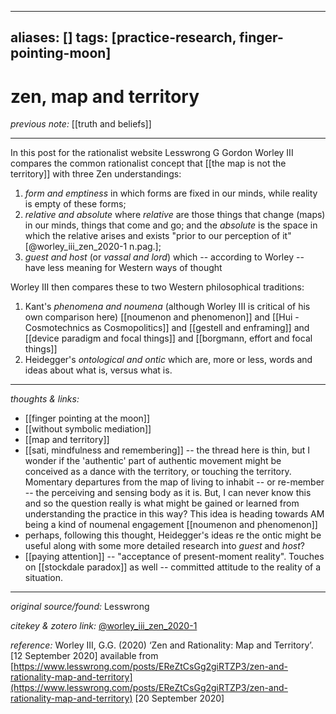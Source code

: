 
---
aliases: []
tags: [practice-research, finger-pointing-moon]
---

# zen, map and territory

_previous note:_ [[truth and beliefs]]

---

In this post for the rationalist website Lesswrong G Gordon Worley III compares the common rationalist concept that [[the map is not the territory]] with three Zen understandings:

1. _form and emptiness_ in which forms are fixed in our minds, while reality is empty of these forms;
2. _relative and absolute_ where _relative_ are those things that change (maps) in our minds, things that come and go; and the _absolute_ is the space in which the relative arises and exists "prior to our perception of it"[@worley_iii_zen_2020-1 n.pag.];
3. _guest and host_ (or _vassal and lord_) which -- according to Worley -- have less meaning for Western ways of thought

Worley III then compares these to two Western philosophical traditions:

1. Kant's _phenomena and noumena_ (although Worley III is critical of his own comparison here) [[noumenon and phenomenon]] and [[Hui - Cosmotechnics as Cosmopolitics]] and [[gestell and enframing]] and [[device paradigm and focal things]] and [[borgmann, effort and focal things]]
2. Heidegger's _ontological and ontic_ which are, more or less, words and ideas about what is, versus what is. 

---

_thoughts & links:_

- [[finger pointing at the moon]]
- [[without symbolic mediation]]
- [[map and territory]]
- [[sati, mindfulness and remembering]] -- the thread here is thin, but I wonder if the 'authentic' part of authentic movement might be conceived as a dance with the territory, or touching the territory. Momentary departures from the map of living to inhabit -- or re-member -- the perceiving and sensing body as it is. But, I can never know this and so the question really is what might be gained or learned from understanding the practice in this way? This idea is heading towards AM being a kind of noumenal engagement [[noumenon and phenomenon]]
- perhaps, following this thought, Heidegger's ideas re the ontic might be useful along with some more detailed research into _guest_ and _host_?
- [[paying attention]] -- "acceptance of present-moment reality". Touches on [[stockdale paradox]] as well -- committed attitude to the reality of a situation.

---

_original source/found:_ Lesswrong

_citekey & zotero link:_ [@worley_iii_zen_2020-1](zotero://select/items/1_P4JKG829)

_reference:_ Worley III, G.G. (2020) ‘Zen and Rationality: Map and Territory’. \[12 September 2020\] available from [https://www.lesswrong.com/posts/EReZtCsGg2giRTZP3/zen-and-rationality-map-and-territory](https://www.lesswrong.com/posts/EReZtCsGg2giRTZP3/zen-and-rationality-map-and-territory) \[20 September 2020\]


